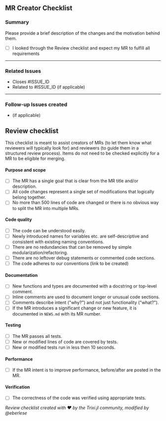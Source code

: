 ## MR Creator Checklist
### Summary

Please provide a brief description of the changes and the motivation behind them.
- [ ] I looked through the Review checklist and expect my MR to fulfill all requirements

---

### Related Issues

- Closes #ISSUE_ID
- Related to #ISSUE_ID (if applicable)

---

### Follow-up Issues created

- (if applicable)





## Review checklist

This checklist is meant to assist creators of MRs (to let them know what reviewers will typically look for) and reviewers (to guide them in a structured review process). Items do not need to be checked explicitly for a MR to be eligible for merging.

#### Purpose and scope
- [ ] The MR has a single goal that is clear from the MR title and/or description.
- [ ] All code changes represent a single set of modifications that logically belong together.
- [ ] No more than 500 lines of code are changed or there is no obvious way to split the MR into multiple MRs.

#### Code quality
- [ ] The code can be understood easily.
- [ ] Newly introduced names for variables etc. are self-descriptive and consistent with existing naming conventions.
- [ ] There are no redundancies that can be removed by simple modularization/refactoring.
- [ ] There are no leftover debug statements or commented code sections.
- [ ] The code adheres to our conventions (link to be created)

#### Documentation
- [ ] New functions and types are documented with a docstring or top-level comment.
- [ ] Inline comments are used to document longer or unusual code sections.
- [ ] Comments describe intent ("why?") and not just functionality ("what?").
- [ ] If the MR introduces a significant change or new feature, it is documented in `NEWS.md` with its MR number.

#### Testing
- [ ] The MR passes all tests.
- [ ] New or modified lines of code are covered by tests.
- [ ] New or modified tests run in less then 10 seconds.

#### Performance
- [ ] If the MR intent is to improve performance, before/after are posted in the MR.

#### Verification
- [ ] The correctness of the code was verified using appropriate tests.

*Review checklist created with :heart: by the Trixi.jl community, modified by @eberlese*